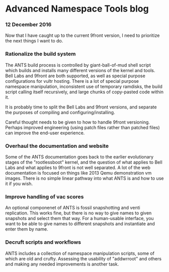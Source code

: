 # Advanced Namespace Tools blog
### 12 December 2016

Now that I have caught up to the current 9front version, I need to prioritize the next things I want to do.

### Rationalize the build system

The ANTS build process is controlled by giant-ball-of-mud shell script which builds and installs many different versions of the kernel and tools. Bell Labs and 9front are both supported, as well as special purpose configurations for vultr hosting. There is a lot of special purpose namespace manipulation, inconsistent use of temporary ramdisks, the build script calling itself recursively, and large chunks of copy-pasted code within it.

It is probably time to split the Bell Labs and 9front versions, and separate the purposes of compiling and configuring/installing.

Careful thought needs to be given to how to handle 9front versioning. Perhaps improved engineering (using patch files rather than patched files) can improve the end-user experience.

### Overhaul the documentation and website

Some of the ANTS documentation goes back to the earlier evolutionary stages of the "rootlessboot" kernel, and the question of what applies to Bell Labs and what applies to 9front is not well separated. A lot of the web documentation is focused on things like 2013 Qemu demonstration vm images. There is no simple linear pathway into what ANTS is and how to use it if you wish. 

### Improve handling of vac scores

An optional componenet of ANTS is fossil snapshotting and venti replication. This works fine, but there is no way to give names to given snapshots and select them that way. For a human-usable interface, you want to be able to give names to different snapshots and instantiate and enter them by name.

### Decruft scripts and workflows

ANTS includes a collection of namespace manipulation scripts, some of which are old and crufty. Assessing the usability of "addwrroot" and others and making any needed improvements is another task.
